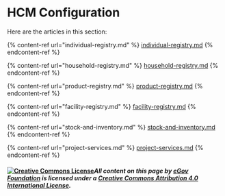 # HCM Configuration

Here are the articles in this section:

{% content-ref url="individual-registry.md" %}
[individual-registry.md](individual-registry.md)
{% endcontent-ref %}

{% content-ref url="household-registry.md" %}
[household-registry.md](household-registry.md)
{% endcontent-ref %}

{% content-ref url="product-registry.md" %}
[product-registry.md](product-registry.md)
{% endcontent-ref %}

{% content-ref url="facility-registry.md" %}
[facility-registry.md](facility-registry.md)
{% endcontent-ref %}

{% content-ref url="stock-and-inventory.md" %}
[stock-and-inventory.md](stock-and-inventory.md)
{% endcontent-ref %}

{% content-ref url="project-services.md" %}
[project-services.md](project-services.md)
{% endcontent-ref %}



#### [![Creative Commons License](https://i.creativecommons.org/l/by/4.0/80x15.png)_​_](http://creativecommons.org/licenses/by/4.0/)_All content on this page by_ [_eGov Foundation_](https://egov.org.in/) _is licensed under a_ [_Creative Commons Attribution 4.0 International License_](http://creativecommons.org/licenses/by/4.0/)_._
